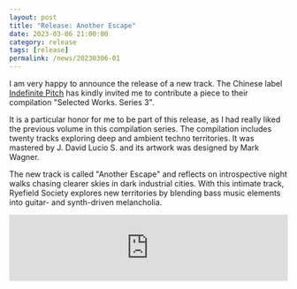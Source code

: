 ```yaml
---
layout: post
title: "Release: Another Escape"
date: 2023-03-06 21:00:00
category: release
tags: [release]
permalink: /news/20230306-01
---
```



I am very happy to announce the release of a new track. The Chinese label [Indefinite Pitch](https://indefinitepitch.bandcamp.com/) has kindly invited me to contribute a piece to their compilation "Selected Works. Series 3". <!--more--><br/>

It is a particular honor for me to be part of this release, as I had really liked the previous volume in this compilation series. 
The compilation includes twenty tracks exploring deep and ambient techno territories. It was mastered by J. David Lucio S. and its artwork was designed by Mark Wagner.
    
The new track is called "Another Escape" and reflects on introspective night walks chasing clearer skies in dark industrial cities. With this intimate track, Ryefield Society explores new territories by blending bass music elements into guitar- and synth-driven melancholia.

<iframe style="border: 0; width: 100%; height: 120px;" src="https://bandcamp.com/EmbeddedPlayer/album=3397048280/size=large/bgcol=ffffff/linkcol=0687f5/tracklist=false/artwork=small/track=599002231/transparent=true/" seamless><a href="https://indefinitepitch.bandcamp.com/album/selected-works-series-3"></a></iframe>
